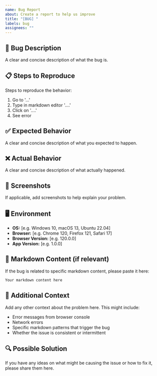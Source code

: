 ```yaml
---
name: Bug Report
about: Create a report to help us improve
title: "[BUG] "
labels: bug
assignees: ""
---
```


## 🐛 Bug Description

A clear and concise description of what the bug is.

## 📋 Steps to Reproduce

Steps to reproduce the behavior:

1. Go to '...'
2. Type in markdown editor '....'
3. Click on '....'
4. See error

## ✅ Expected Behavior

A clear and concise description of what you expected to happen.

## ❌ Actual Behavior

A clear and concise description of what actually happened.

## 📸 Screenshots

If applicable, add screenshots to help explain your problem.

## 🖥️ Environment

- **OS:** [e.g. Windows 10, macOS 13, Ubuntu 22.04]
- **Browser:** [e.g. Chrome 120, Firefox 121, Safari 17]
- **Browser Version:** [e.g. 120.0.0]
- **App Version:** [e.g. 1.0.0]

## 📝 Markdown Content (if relevant)

If the bug is related to specific markdown content, please paste it here:

```markdown
Your markdown content here
```

## 📎 Additional Context

Add any other context about the problem here. This might include:

- Error messages from browser console
- Network errors
- Specific markdown patterns that trigger the bug
- Whether the issue is consistent or intermittent

## 🔍 Possible Solution

If you have any ideas on what might be causing the issue or how to fix it, please share them here.
